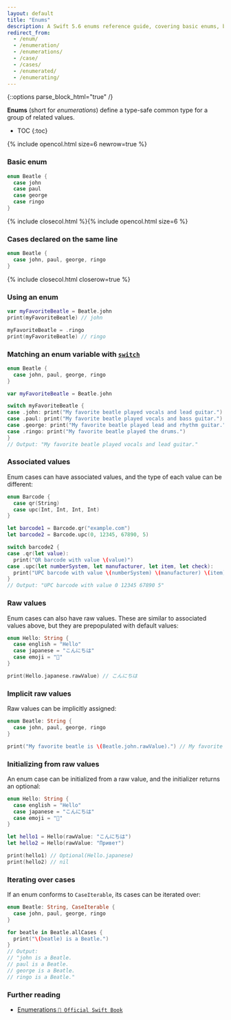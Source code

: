 ```yaml
---
layout: default
title: "Enums"
description: A Swift 5.6 enums reference guide, covering basic enums, basic usage, switch usage, associated values, raw values, and iterating over cases.
redirect_from:
  - /enum/
  - /enumeration/
  - /enumerations/
  - /case/
  - /cases/
  - /enumerated/
  - /enumerating/
---
```

{::options parse_block_html="true" /}

**Enums** (short for _enumerations_) define a type-safe common type for a group of related values.

* TOC
{:toc}

{% include opencol.html size=6 newrow=true %}

### Basic enum

```swift
enum Beatle {
  case john
  case paul
  case george
  case ringo
}
```

{% include closecol.html %}{% include opencol.html size=6 %}

### Cases declared on the same line

```swift
enum Beatle {
  case john, paul, george, ringo
}
```

{% include closecol.html closerow=true %}

### Using an enum

```swift
var myFavoriteBeatle = Beatle.john
print(myFavoriteBeatle) // john

myFavoriteBeatle = .ringo
print(myFavoriteBeatle) // ringo
```

### Matching an enum variable with [`switch`](/switch)

```swift
enum Beatle {
  case john, paul, george, ringo
}

var myFavoriteBeatle = Beatle.john

switch myFavoriteBeatle {
case .john: print("My favorite beatle played vocals and lead guitar.")
case .paul: print("My favorite beatle played vocals and bass guitar.")
case .george: print("My favorite beatle played lead and rhythm guitar.")
case .ringo: print("My favorite beatle played the drums.")
}
// Output: "My favorite beatle played vocals and lead guitar."
```

### Associated values

Enum cases can have associated values, and the type of each value can be different:

```swift
enum Barcode {
  case qr(String)
  case upc(Int, Int, Int, Int)
}

let barcode1 = Barcode.qr("example.com")
let barcode2 = Barcode.upc(0, 12345, 67890, 5)

switch barcode2 {
case .qr(let value):
  print("QR barcode with value \(value)")
case .upc(let numberSystem, let manufacturer, let item, let check):
  print("UPC barcode with value \(numberSystem) \(manufacturer) \(item) \(check)")
}
// Output: "UPC barcode with value 0 12345 67890 5"
```

### Raw values

Enum cases can also have raw values. These are similar to associated values above, but they are prepopulated with default values:

```swift
enum Hello: String {
  case english = "Hello"
  case japanese = "こんにちは"
  case emoji = "👋"
}

print(Hello.japanese.rawValue) // こんにちは
```

### Implicit raw values

Raw values can be implicitly assigned:

```swift
enum Beatle: String {
  case john, paul, george, ringo
}

print("My favorite beatle is \(Beatle.john.rawValue).") // My favorite beatle is john.
```

### Initializing from raw values

An enum case can be initialized from a raw value, and the initializer returns an optional:

```swift
enum Hello: String {
  case english = "Hello"
  case japanese = "こんにちは"
  case emoji = "👋"
}

let hello1 = Hello(rawValue: "こんにちは")
let hello2 = Hello(rawValue: "Привет")

print(hello1) // Optional(Hello.japanese)
print(hello2) // nil
```

### Iterating over cases

If an enum conforms to `CaseIterable`, its cases can be iterated over:

```swift
enum Beatle: String, CaseIterable {
  case john, paul, george, ringo
}

for beatle in Beatle.allCases {
  print("\(beatle) is a Beatle.")
}
// Output:
// "john is a Beatle.
// paul is a Beatle.
// george is a Beatle.
// ringo is a Beatle."
```

### Further reading

* [Enumerations `📖 Official Swift Book`](https://docs.swift.org/swift-book/LanguageGuide/Enumerations.html)
